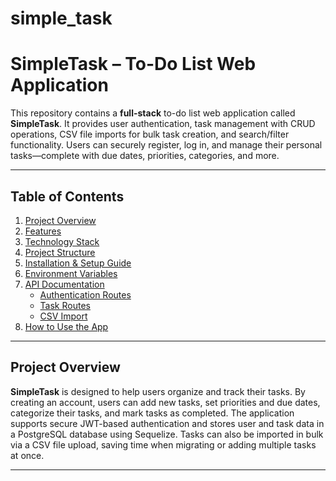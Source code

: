 # simple_task

# SimpleTask – To-Do List Web Application

This repository contains a **full-stack** to-do list web application called **SimpleTask**. It provides user authentication, task management with CRUD operations, CSV file imports for bulk task creation, and search/filter functionality. Users can securely register, log in, and manage their personal tasks—complete with due dates, priorities, categories, and more.

---

## Table of Contents

1. [Project Overview](#project-overview)
2. [Features](#features)
3. [Technology Stack](#technology-stack)
4. [Project Structure](#project-structure)
5. [Installation & Setup Guide](#installation--setup-guide)
6. [Environment Variables](#environment-variables)
7. [API Documentation](#api-documentation)
   - [Authentication Routes](#authentication-routes)
   - [Task Routes](#task-routes)
   - [CSV Import](#csv-import)
8. [How to Use the App](#how-to-use-the-app)

---
## Project Overview

**SimpleTask** is designed to help users organize and track their tasks. By creating an account, users can add new tasks, set priorities and due dates, categorize their tasks, and mark tasks as completed. The application supports secure JWT-based authentication and stores user and task data in a PostgreSQL database using Sequelize. Tasks can also be imported in bulk via a CSV file upload, saving time when migrating or adding multiple tasks at once.

---
